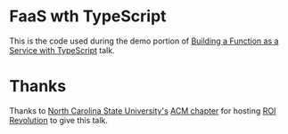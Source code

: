 # FaaS wth TypeScript

This is the code used during the demo portion of [Building a Function as a Service with TypeScript](https://www.icloud.com/keynote/0NVf0OADqbNQtreCtb2Y4vC4A#Building_a_Function_as_a_Service_with_TypeScript) talk.

# Thanks

Thanks to [North Carolina State University's](https://www.ncsu.edu/) [ACM chapter](https://acm-ncsu.github.io/about/) for hosting [ROI Revolution](https://www.roirevolution.com/) to give this talk.
